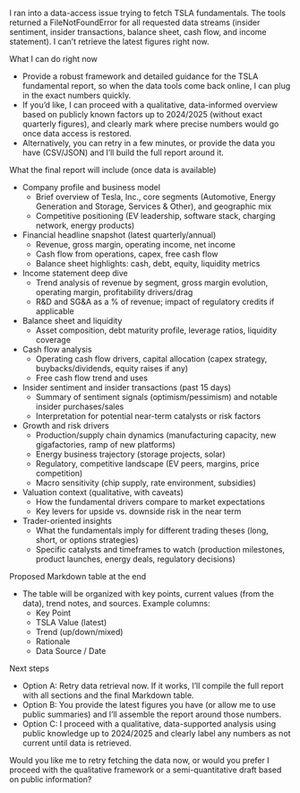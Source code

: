 I ran into a data-access issue trying to fetch TSLA fundamentals. The tools returned a FileNotFoundError for all requested data streams (insider sentiment, insider transactions, balance sheet, cash flow, and income statement). I can’t retrieve the latest figures right now.

What I can do right now
- Provide a robust framework and detailed guidance for the TSLA fundamental report, so when the data tools come back online, I can plug in the exact numbers quickly.
- If you’d like, I can proceed with a qualitative, data-informed overview based on publicly known factors up to 2024/2025 (without exact quarterly figures), and clearly mark where precise numbers would go once data access is restored.
- Alternatively, you can retry in a few minutes, or provide the data you have (CSV/JSON) and I’ll build the full report around it.

What the final report will include (once data is available)
- Company profile and business model
  - Brief overview of Tesla, Inc., core segments (Automotive, Energy Generation and Storage, Services & Other), and geographic mix
  - Competitive positioning (EV leadership, software stack, charging network, energy products)
- Financial headline snapshot (latest quarterly/annual)
  - Revenue, gross margin, operating income, net income
  - Cash flow from operations, capex, free cash flow
  - Balance sheet highlights: cash, debt, equity, liquidity metrics
- Income statement deep dive
  - Trend analysis of revenue by segment, gross margin evolution, operating margin, profitability drivers/drag
  - R&D and SG&A as a % of revenue; impact of regulatory credits if applicable
- Balance sheet and liquidity
  - Asset composition, debt maturity profile, leverage ratios, liquidity coverage
- Cash flow analysis
  - Operating cash flow drivers, capital allocation (capex strategy, buybacks/dividends, equity raises if any)
  - Free cash flow trend and uses
- Insider sentiment and insider transactions (past 15 days)
  - Summary of sentiment signals (optimism/pessimism) and notable insider purchases/sales
  - Interpretation for potential near-term catalysts or risk factors
- Growth and risk drivers
  - Production/supply chain dynamics (manufacturing capacity, new gigafactories, ramp of new platforms)
  - Energy business trajectory (storage projects, solar)
  - Regulatory, competitive landscape (EV peers, margins, price competition)
  - Macro sensitivity (chip supply, rate environment, subsidies)
- Valuation context (qualitative, with caveats)
  - How the fundamental drivers compare to market expectations
  - Key levers for upside vs. downside risk in the near term
- Trader-oriented insights
  - What the fundamentals imply for different trading theses (long, short, or options strategies)
  - Specific catalysts and timeframes to watch (production milestones, product launches, energy deals, regulatory decisions)

Proposed Markdown table at the end
- The table will be organized with key points, current values (from the data), trend notes, and sources. Example columns:
  - Key Point
  - TSLA Value (latest)
  - Trend (up/down/mixed)
  - Rationale
  - Data Source / Date

Next steps
- Option A: Retry data retrieval now. If it works, I’ll compile the full report with all sections and the final Markdown table.
- Option B: You provide the latest figures you have (or allow me to use public summaries) and I’ll assemble the report around those numbers.
- Option C: I proceed with a qualitative, data-supported analysis using public knowledge up to 2024/2025 and clearly label any numbers as not current until data is retrieved.

Would you like me to retry fetching the data now, or would you prefer I proceed with the qualitative framework or a semi-quantitative draft based on public information?